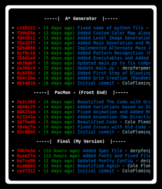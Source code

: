 <div id="git-log">
<pre style="text-align:center">
<strong>-----|  A* Generator  |-----</strong>
</pre>

<pre>
• <span class=" bold foreground-4">c245321</span> - <span class=" bold foreground-2">(3 days ago)</span> <span class=" foreground-7">Fixed name of python file</span> <span class=" faint foreground-7">- Cole Fleming</span><span class=" bold foreground-3"> (HEAD -&gt; master, origin/master, origin/HEAD)</span>
• <span class=" bold foreground-4">f3de55e</span> - <span class=" bold foreground-2">(3 days ago)</span> <span class=" foreground-7">Added Custom Color Map along with image generation functions and troubleshooting.</span> <span class=" faint foreground-7">- Cole Fleming</span><span class=" bold foreground-3"></span>
• <span class=" bold foreground-4">fa02b11</span> - <span class=" bold foreground-2">(3 days ago)</span> <span class=" foreground-7">Added Level Image Generation</span> <span class=" faint foreground-7">- Cole Fleming</span><span class=" bold foreground-3"></span>
• <span class=" bold foreground-4">f5a35ff</span> - <span class=" bold foreground-2">(4 days ago)</span> <span class=" foreground-7">Added Maze Generation and Made Sure ending position was at the coordinate that matches zero, that is the furthest away from the starting point</span> <span class=" faint foreground-7">- Cole Fleming</span><span class=" bold foreground-3"></span>
• <span class=" bold foreground-4">52bd068</span> - <span class=" bold foreground-2">(4 days ago)</span> <span class=" foreground-7">Implemented Alternate Maze Algorithms, and added system argument &quot;-r&quot;, which will change the maze generation to my original algorithm, a random generation equation.</span> <span class=" faint foreground-7">- Cole Fleming</span><span class=" bold foreground-3"></span>
• <span class=" bold foreground-4">8cf0c16</span> - <span class=" bold foreground-2">(4 days ago)</span> <span class=" foreground-7">Added Pattern Recognition (For Traps)</span> <span class=" faint foreground-7">- Cole Fleming</span><span class=" bold foreground-3"></span>
• <span class=" bold foreground-4">716d1ed</span> - <span class=" bold foreground-2">(5 days ago)</span> <span class=" foreground-7">Added Executables and Added More Options to System Arguments</span> <span class=" faint foreground-7">- derpferpmerp</span><span class=" bold foreground-3"></span>
• <span class=" bold foreground-4">eb38def</span> - <span class=" bold foreground-2">(5 days ago)</span> <span class=" foreground-7">Updated main.py to fix compatibility issues with system arguments</span> <span class=" faint foreground-7">- derpferpmerp</span><span class=" bold foreground-3"></span>
• <span class=" bold foreground-4">2e368c4</span> - <span class=" bold foreground-2">(5 days ago)</span> <span class=" foreground-7">Update main.py</span> <span class=" faint foreground-7">- derpferpmerp</span><span class=" bold foreground-3"></span>
• <span class=" bold foreground-4">0cb5f6c</span> - <span class=" bold foreground-2">(6 days ago)</span> <span class=" foreground-7">Added First Step of Bloating Algorithm, Need to add infinite recursion next, although its a bit late for me</span> <span class=" faint foreground-7">- Cole Fleming</span><span class=" bold foreground-3"></span>
• <span class=" bold foreground-4">864c1be</span> - <span class=" bold foreground-2">(6 days ago)</span> <span class=" foreground-7">Added Grid Creation (Randomized, No Grouping) and also added the ability to grab the data value of nearby squares relative to a coordinate</span> <span class=" faint foreground-7">- Cole Fleming</span><span class=" bold foreground-3"></span>
• <span class=" bold foreground-4">6b5401b</span> - <span class=" bold foreground-2">(6 days ago)</span> <span class=" foreground-7">Initial commit</span> <span class=" faint foreground-7">- ColeFleming</span><span class=" bold foreground-3"></span>
</pre>

<pre style="text-align:center">
<strong>-----|  PacMan - (Front End)  |-----</strong>
</pre>

<pre>
• <span class=" bold foreground-4">7e2c369</span> - <span class=" bold foreground-2">(4 days ago)</span> <span class=" foreground-7">Beautified The Code with Gray, then YAPF, then ran it through regex to convert to tabs.</span> <span class=" faint foreground-7">- Cole Fleming</span><span class=" bold foreground-3"> (HEAD -&gt; master, origin/master, origin/HEAD)</span>
• <span class=" bold foreground-4">4b98c25</span> - <span class=" bold foreground-2">(4 days ago)</span> <span class=" foreground-7">Added Variations based on Direction for Image Switching</span> <span class=" faint foreground-7">- Cole Fleming</span><span class=" bold foreground-3"></span>
• <span class=" bold foreground-4">04623a4</span> - <span class=" bold foreground-2">(5 days ago)</span> <span class=" foreground-7">Fixed Animation and Added Modulus Variable for Speed</span> <span class=" faint foreground-7">- Cole Fleming</span><span class=" bold foreground-3"></span>
• <span class=" bold foreground-4">b23343a</span> - <span class=" bold foreground-2">(5 days ago)</span> <span class=" foreground-7">Added Animation (No Direction Changing Yet)</span> <span class=" faint foreground-7">- Cole Fleming</span><span class=" bold foreground-3"></span>
• <span class=" bold foreground-4">1675ed0</span> - <span class=" bold foreground-2">(5 days ago)</span> <span class=" foreground-7">Beautified Code</span> <span class=" faint foreground-7">- Cole Fleming</span><span class=" bold foreground-3"></span>
• <span class=" bold foreground-4">38ab27a</span> - <span class=" bold foreground-2">(5 days ago)</span> <span class=" foreground-7">Fixed Issues with Old Code</span> <span class=" faint foreground-7">- Cole Fleming</span><span class=" bold foreground-3"></span>
• <span class=" bold foreground-4">93c06b5</span> - <span class=" bold foreground-2">(5 days ago)</span> <span class=" foreground-7">Initial commit</span> <span class=" faint foreground-7">- ColeFleming</span><span class=" bold foreground-3"></span>
</pre>

<pre style="text-align:center">
<strong>-----|  Final (My Version)  |-----</strong>
</pre>

<pre>
• <span class=" bold foreground-4">70b7e3e</span> - <span class=" bold foreground-2">(22 hours ago)</span> <span class=" foreground-7">Added Spec File</span> <span class=" faint foreground-7">- derpferpmerp</span><span class=" bold foreground-3"> (HEAD -&gt; master, origin/master, origin/HEAD)</span>
• <span class=" bold foreground-4">6cee77a</span> - <span class=" bold foreground-2">(22 hours ago)</span> <span class=" foreground-7">Added Fonts and Fixed File Path issues with cross device compatibility</span> <span class=" faint foreground-7">- Cole Fleming</span><span class=" bold foreground-3"></span>
• <span class=" bold foreground-4">ba7ce9b</span> - <span class=" bold foreground-2">(2 days ago)</span> <span class=" foreground-7">Updated Poetry Config</span> <span class=" faint foreground-7">- derpferpmerp</span><span class=" bold foreground-3"></span>
• <span class=" bold foreground-4">ecabbb1</span> - <span class=" bold foreground-2">(2 days ago)</span> <span class=" foreground-7">Beautified Again</span> <span class=" faint foreground-7">- Cole Fleming</span><span class=" bold foreground-3"></span>
• <span class=" bold foreground-4">ca37312</span> - <span class=" bold foreground-2">(2 days ago)</span> <span class=" foreground-7">Initial commit</span> <span class=" faint foreground-7">- ColeFleming</span><span class=" bold foreground-3"></span>
</pre>
</div>

<style>

html { background-color: black; color: white;}
.foreground-1 { color: darkred; }
.foreground-2 { color: darkgreen; }
.foreground-3 { color: darkgoldenrod; }
.foreground-4 { color: darkred; }
.foreground-5 { color: darkmagenta; }
.foreground-6 { color: darkcyan; }
.foreground-7 { color: rgba(0, 127, 255, 10); }
.faint.foreground-7 { color: lightblue; }
.bold.foreground-1 { color: red; font-weight: bold; }
.bold.foreground-2 { color: green; font-weight: bold; }
.bold.foreground-3 { color: goldenrod; font-weight: bold; }
.bold.foreground-4 { color: red; font-weight: bold; }
.bold.foreground-5 { color: magenta; font-weight: bold; }
.bold.foreground-6 { color: cyan; font-weight: bold; }
.bold.foreground-7 { color: gray; font-weight: bold; }

#git-log {
	padding: 10px;
	margin:10px;
	border:10px solid white;
	border-radius:10px;
	background:
	radial-gradient(farthest-side at bottom right,transparent 98%,white 100%) top left,
	radial-gradient(farthest-side at top    right,transparent 98%,white 100%) bottom left,
	radial-gradient(farthest-side at bottom left ,transparent 98%,white 100%) top right,
	radial-gradient(farthest-side at top    left ,transparent 98%,white 100%) bottom right,
	black;
	background-size:10px 10px;
	background-repeat:no-repeat;
	background-origin:padding-box;
}
</style>

